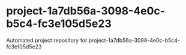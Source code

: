 # project-1a7db56a-3098-4e0c-b5c4-fc3e105d5e23
Automated project repository for project-1a7db56a-3098-4e0c-b5c4-fc3e105d5e23
